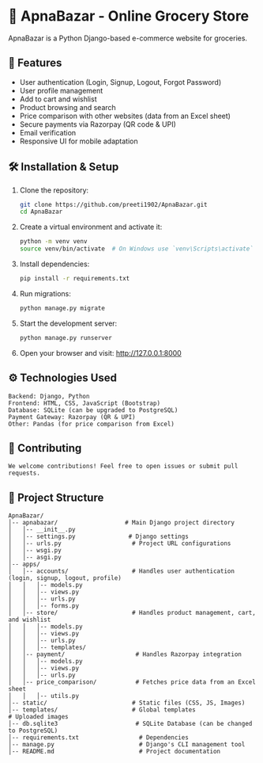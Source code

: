 # 🛒 ApnaBazar - Online Grocery Store

ApnaBazar is a Python Django-based e-commerce website for groceries. 

## 🚀 Features
- User authentication (Login, Signup, Logout, Forgot Password)
- User profile management
- Add to cart and wishlist
- Product browsing and search
- Price comparison with other websites (data from an Excel sheet)
- Secure payments via Razorpay (QR code & UPI)
- Email verification
- Responsive UI for mobile adaptation


## 🛠️ Installation & Setup

1. Clone the repository:
   ```bash
   git clone https://github.com/preeti1902/ApnaBazar.git
   cd ApnaBazar
2. Create a virtual environment and activate it:
    ```bash
    python -m venv venv
    source venv/bin/activate  # On Windows use `venv\Scripts\activate`
3. Install dependencies:
    ```bash
    pip install -r requirements.txt
4. Run migrations:
    ```bash
    python manage.py migrate
5. Start the development server:
    ```bash
    python manage.py runserver
6. Open your browser and visit: http://127.0.0.1:8000

## ⚙️ Technologies Used
    Backend: Django, Python
    Frontend: HTML, CSS, JavaScript (Bootstrap)
    Database: SQLite (can be upgraded to PostgreSQL)
    Payment Gateway: Razorpay (QR & UPI)
    Other: Pandas (for price comparison from Excel)

## 🤝 Contributing
    We welcome contributions! Feel free to open issues or submit pull requests.

## 📁 Project Structure

```text 
ApnaBazar/
│-- apnabazar/                   # Main Django project directory
│   │-- __init__.py
│   │-- settings.py               # Django settings
│   │-- urls.py                    # Project URL configurations
│   │-- wsgi.py
│   │-- asgi.py
│-- apps/
│   │-- accounts/                  # Handles user authentication (login, signup, logout, profile)
│   │   │-- models.py
│   │   │-- views.py
│   │   │-- urls.py
│   │   │-- forms.py
│   │-- store/                     # Handles product management, cart, and wishlist
│   │   │-- models.py
│   │   │-- views.py
│   │   │-- urls.py
│   │   │-- templates/
│   │-- payment/                    # Handles Razorpay integration
│   │   │-- models.py
│   │   │-- views.py
│   │   │-- urls.py
│   │-- price_comparison/           # Fetches price data from an Excel sheet
│   │   │-- utils.py
│-- static/                        # Static files (CSS, JS, Images)
│-- templates/                     # Global templates                       # Uploaded images
│-- db.sqlite3                      # SQLite Database (can be changed to PostgreSQL)
│-- requirements.txt                 # Dependencies
│-- manage.py                        # Django's CLI management tool
│-- README.md                        # Project documentation

```